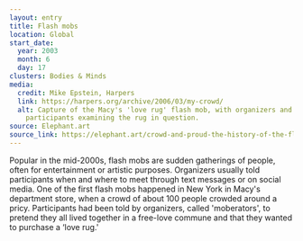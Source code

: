 ```yaml
---
layout: entry
title: Flash mobs
location: Global
start_date:
  year: 2003
  month: 6
  day: 17
clusters: Bodies & Minds
media:
  credit: Mike Epstein, Harpers
  link: https://harpers.org/archive/2006/03/my-crowd/
  alt: Capture of the Macy's 'love rug' flash mob, with organizers and many
    participants examining the rug in question.
source: Elephant.art
source_link: https://elephant.art/crowd-and-proud-the-history-of-the-flash-mob-20042022/
---
```

Popular in the mid-2000s, flash mobs are sudden gatherings of people, often for entertainment or artistic purposes. Organizers usually told participants when and where to meet through text messages or on social media. One of the first flash mobs happened in New York in Macy's department store, when a crowd of about 100 people crowded around a pricy. Participants had been told by organizers, called 'moberators', to pretend they all lived together in a free-love commune and that they wanted to purchase a ‘love rug.'